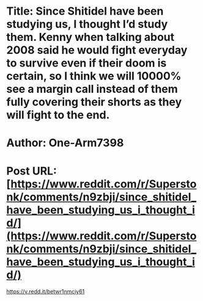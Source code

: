 # Title: Since Shitidel have been studying us, I thought I’d study them. Kenny when talking about 2008 said he would fight everyday to survive even if their doom is certain, so I think we will 10000% see a margin call instead of them fully covering their shorts as they will fight to the end.
# Author: One-Arm7398
# Post URL: [https://www.reddit.com/r/Superstonk/comments/n9zbji/since_shitidel_have_been_studying_us_i_thought_id/](https://www.reddit.com/r/Superstonk/comments/n9zbji/since_shitidel_have_been_studying_us_i_thought_id/)


https://v.redd.it/betwr1nmciy61